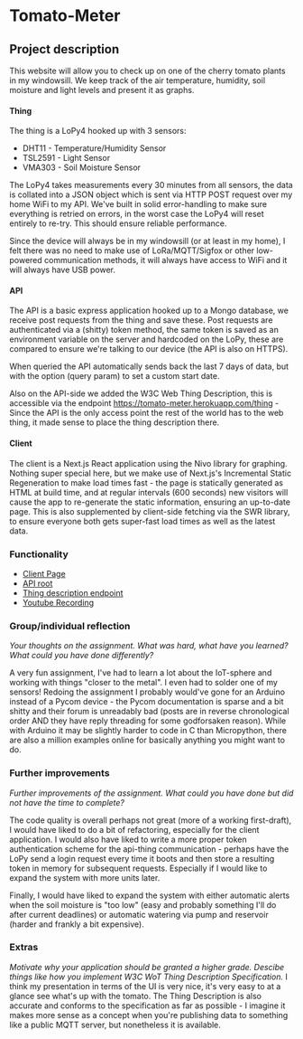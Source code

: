 # Tomato-Meter

## Project description

This website will allow you to check up on one of the cherry tomato plants in my windowsill. We keep track of the air temperature, humidity, soil moisture and light levels and present it as graphs.

#### Thing

The thing is a LoPy4 hooked up with 3 sensors:

- DHT11 - Temperature/Humidity Sensor
- TSL2591 - Light Sensor
- VMA303 - Soil Moisture Sensor

The LoPy4 takes measurements every 30 minutes from all sensors, the data is collated into a JSON object which is sent via HTTP POST request over my home WiFi to my API. We've built in solid error-handling to make sure everything is retried on errors, in the worst case the LoPy4 will reset entirely to re-try. This should ensure reliable performance.

Since the device will always be in my windowsill (or at least in my home), I felt there was no need to make use of LoRa/MQTT/Sigfox or other low-powered communication methods, it will always have access to WiFi and it will always have USB power.

#### API

The API is a basic express application hooked up to a Mongo database, we receive post requests from the thing and save these. Post requests are authenticated via a (shitty) token method, the same token is saved as an environment variable on the server and hardcoded on the LoPy, these are compared to ensure we're talking to our device (the API is also on HTTPS).

When queried the API automatically sends back the last 7 days of data, but with the option (query param) to set a custom start date.

Also on the API-side we added the W3C Web Thing Description, this is accessible via the endpoint https://tomato-meter.herokuapp.com/thing - Since the API is the only access point the rest of the world has to the web thing, it made sense to place the thing description there.

#### Client

The client is a Next.js React application using the Nivo library for graphing. Nothing super special here, but we make use of Next.js's Incremental Static Regeneration to make load times fast - the page is statically generated as HTML at build time, and at regular intervals (600 seconds) new visitors will cause the app to re-generate the static information, ensuring an up-to-date page. This is also supplemented by client-side fetching via the SWR library, to ensure everyone both gets super-fast load times as well as the latest data.

### Functionality

- [Client Page](https://tomato.adamkarlsten.com)
- [API root](https://tomato-meter.herokuapp.com)
- [Thing description endpoint](https://tomato-meter.herokuapp.com/thing)
- [Youtube Recording](https://youtu.be/v0gZ23Ho6Tc)

### Group/individual reflection

_Your thoughts on the assignment. What was hard, what have you learned? What could you have done differently?_

A very fun assignment, I've had to learn a lot about the IoT-sphere and working with things "closer to the metal". I even had to solder one of my sensors! Redoing the assignment I probably would've gone for an Arduino instead of a Pycom device - the Pycom documentation is sparse and a bit shitty and their forum is unreadably bad (posts are in reverse chronological order AND they have reply threading for some godforsaken reason). While with Arduino it may be slightly harder to code in C than Micropython, there are also a million examples online for basically anything you might want to do.

### Further improvements

_Further improvements of the assignment. What could you have done but did not have the time to complete?_

The code quality is overall perhaps not great (more of a working first-draft), I would have liked to do a bit of refactoring, especially for the client application. I would also have liked to write a more proper token authentication scheme for the api-thing communication - perhaps have the LoPy send a login request every time it boots and then store a resulting token in memory for subsequent requests. Especially if I would like to expand the system with more units later.

Finally, I would have liked to expand the system with either automatic alerts when the soil moisture is "too low" (easy and probably something I'll do after current deadlines) or automatic watering via pump and reservoir (harder and frankly a bit expensive).

### Extras

_Motivate why your application should be granted a higher grade. Descibe things like how you implement W3C WoT Thing Description Specification._
I think my presentation in terms of the UI is very nice, it's very easy to at a glance see what's up with the tomato. The Thing Description is also accurate and conforms to the specification as far as possible - I imagine it makes more sense as a concept when you're publishing data to something like a public MQTT server, but nonetheless it is available.
